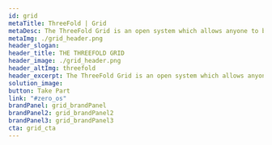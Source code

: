 ```yaml
---
id: grid
metaTitle: ThreeFold | Grid
metaDesc: The ThreeFold Grid is an open system which allows anyone to become a node in the emerging digital economy. It opens a new Internet era free from censorship, user tracking and privacy breaches.
metaImg: ./grid_header.png
header_slogan: 
header_title: THE THREEFOLD GRID
header_image: ./grid_header.png
header_altImg: threefold
header_excerpt: The ThreeFold Grid is an open system which allows anyone to become a node in the emerging digital economy. It opens a new Internet era free from censorship, user tracking and privacy breaches.
solution_image: 
button: Take Part
link: "#zero_os"
brandPanel: grid_brandPanel
brandPanel2: grid_brandPanel2
brandPanel3: grid_brandPanel3
cta: grid_cta
---
```

